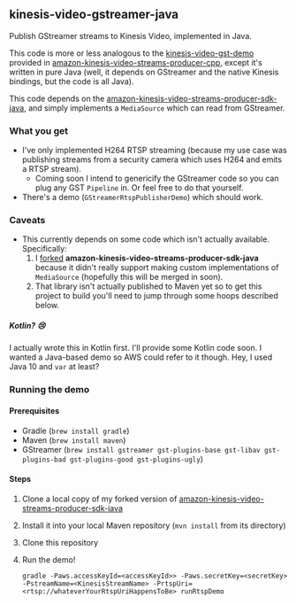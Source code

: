 ## kinesis-video-gstreamer-java

Publish GStreamer streams to Kinesis Video, implemented in Java.

This code is more or less analogous to the [kinesis-video-gst-demo](https://github.com/awslabs/amazon-kinesis-video-streams-producer-sdk-cpp/tree/master/kinesis-video-gst-demo)
provided in [amazon-kinesis-video-streams-producer-cpp](https://github.com/awslabs/amazon-kinesis-video-streams-producer-sdk-cpp), except it's written in pure
Java (well, it depends on GStreamer and the native Kinesis bindings, but the code is all Java).

This code depends on the [amazon-kinesis-video-streams-producer-sdk-java](https://github.com/awslabs/amazon-kinesis-video-streams-producer-sdk-java), and simply 
implements a `MediaSource` which can read from GStreamer.

### What you get

* I've only implemented H264 RTSP streaming (because my use case was publishing streams from a security camera which uses H264 and emits a RTSP stream).
  * Coming soon I intend to genericify the GStreamer code so you can plug any GST `Pipeline` in. Or feel free to do that yourself.
* There's a demo (`GStreamerRtspPublisherDemo`) which should work.

### Caveats

* This currently depends on some code which isn't actually available. Specifically:
  1. I [forked](https://github.com/rikbrown/amazon-kinesis-video-streams-producer-sdk-java) **amazon-kinesis-video-streams-producer-sdk-java** because it didn't 
     really support making custom implementations of `MediaSource` (hopefully this will be merged in soon).
  1. That library isn't actually published to Maven yet so to get this project to build you'll need to jump through some hoops described below. 

##### Kotlin? 😢

I actually wrote this in Kotlin first. I'll provide some Kotlin code soon. I wanted a Java-based demo so AWS could refer to it though. Hey, I used Java 10 and `var`
at least?

### Running the demo

#### Prerequisites

* Gradle (`brew install gradle`)
* Maven (`brew install maven`)
* GStreamer (`brew install gstreamer gst-plugins-base gst-libav gst-plugins-bad gst-plugins-good gst-plugins-ugly`)

#### Steps

1. Clone a local copy of my forked version of [amazon-kinesis-video-streams-producer-sdk-java](https://github.com/rikbrown/amazon-kinesis-video-streams-producer-sdk-java)
1. Install it into your local Maven repository (`mvn install` from its directory)
1. Clone this repository
1. Run the demo!

   `gradle -Paws.accessKeyId=<accessKeyId>> -Paws.secretKey=<secretKey> -PstreamName=<KinesisStreamName> -PrtspUri=<rtsp://whateverYourRtspUriHappensToBe> runRtspDemo`

